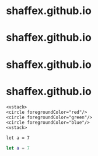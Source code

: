 # shaffex.github.io
# shaffex.github.io
# shaffex.github.io
# shaffex.github.io

```
<vstack>
<circle foregroundColor="red"/>
<circle foregroundColor="green"/>
<circle foregroundColor="blue"/>
<vstack>
```

```
let a = 7
```

```swift
let a = 7
```
